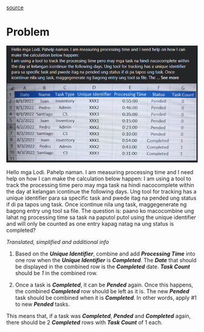 [source](https://www.facebook.com/groups/694920197382936/permalink/1905376169670660)

# Problem

![problem](image/README/problem.png)

Hello mga Lodi. Pahelp naman. I am measuring processing time and I need help on how I can make the calculation below happen:
I am using a tool to track the processing time pero may mga task na hindi nacocomplete within the day at kelangan icontinue the following days. Ung tool for tracking has a unique identifier para sa specific task and pwede itag na pended ung status if di pa tapos ung task. Once icontinue nila ung task, maggegenerate ng bagong entry ung tool sa file. The question is: paano ko macocombine ung lahat ng processing time sa task na paputol putol using the unique identifier and will only be counted as one entry kapag natag na ung status is completed?

_Translated, simplified and additional info_

1. Based on the ___Unique Identifier___, combine and add ___Processing Time___ into one row when the ___Unique Identifier___ is ___Completed___. The ___Date___ that should be displayed in the combined row is the ___Completed___ date. ___Task Count___ should be _1_ in the combined row.

2. Once a task is ___Completed___, it can be ___Pended___ again. Once this happens, the combined ___Completed___ row should be left as it is. The new ___Pended___ task should be combined when it is ___Completed___. In other words, apply #1 to new ___Pended___ tasks.

This means that, if a task was ___Completed___, ___Pended___ and ___Completed___ again, there should be 2 ___Completed___ rows with ___Task Count___ of 1 each.